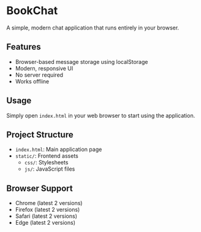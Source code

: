 # BookChat

A simple, modern chat application that runs entirely in your browser.

## Features

- Browser-based message storage using localStorage
- Modern, responsive UI
- No server required
- Works offline

## Usage

Simply open `index.html` in your web browser to start using the application.

## Project Structure

- `index.html`: Main application page
- `static/`: Frontend assets
  - `css/`: Stylesheets
  - `js/`: JavaScript files

## Browser Support

- Chrome (latest 2 versions)
- Firefox (latest 2 versions)
- Safari (latest 2 versions)
- Edge (latest 2 versions)
